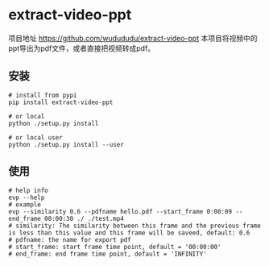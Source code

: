 # extract-video-ppt
项目地址 https://github.com/wudududu/extract-video-ppt
本项目将视频中的ppt导出为pdf文件，或者直接把视频转成pdf。
## 安装
```
# install from pypi
pip install extract-video-ppt

# or local
python ./setup.py install

# or local user
python ./setup.py install --user

````

## 使用
```
# help info
evp --help
# example
evp --similarity 0.6 --pdfname hello.pdf --start_frame 0:00:09 --end_frame 00:00:30 ./ ./test.mp4
# similarity: The similarity between this frame and the previous frame is less than this value and this frame will be saveed, default: 0.6
# pdfname: the name for export pdf 
# start_frame: start frame time point, default = '00:00:00'
# end_frame: end frame time point, default = 'INFINITY'

````